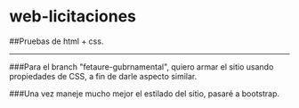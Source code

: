 # web-licitaciones
##Pruebas de html + css.

--------------------
###Para el branch "fetaure-gubrnamental", quiero armar el sitio usando propiedades de CSS, a fin de darle aspecto similar.

###Una vez maneje mucho mejor el estilado del sitio, pasaré a bootstrap.

